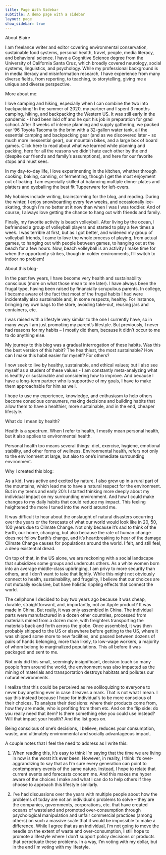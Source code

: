 ```yaml
---
title: Page With Sidebar
subtitle: A demo page with a sidebar
layout: page
show_sidebar: true
---
```


About Blaire

I am freelance writer and editor covering environmental conservation, sustainable food systems, personal health, travel, people, media literacy, and behavioral science. I have a Cognitive Science degree from the University of California Santa Cruz, which broadly covered neurology, social systems, linguistics, and psychology. While my professional background is in media literacy and misinformation research, I have experience from many diverse fields, from reporting, to teaching, to storytelling, giving me a unique and diverse perspective. 

More about me:

I love camping and hiking, especially when I can combine the two into backpacking! In the summer of 2020, my partner and I spent 3 months camping, hiking, and backpacking the Western US. It was still early in the pandemic - I had been laid off and he quit his job in preparation for grad school. After 3 weeks of intense planning and supply gathering, we packed our ‘96 Toyota Tacoma to the brim with a 32-gallon water tank, all the essential camping and backpacking gear (and as we discovered later – so much more inessential gear), our mountain bikes, and a large box of board games. Click here to read about what we learned while planning and packing, here for all the reasons we didn’t hate each other by the end (despite our friend’s and family’s assumptions), and here for our favorite stops and must sees.

In my day-to-day life, I love experimenting in the kitchen, whether through cooking, baking, canning, or fermenting, though I get the most enjoyment out of baking. I am especially skilled at balancing multiple dinner plates and platters and eyeballing the best fit Tupperware for left-overs.

My hobbies include writing, brainstorming for the blog, and reading. During the winter, I enjoy snowboarding every few weeks, and occasionally ice-skating, though I’m no better at it now than when I was I was toddler. And of course, I always love getting the chance to hang out with friends and family.

Finally, my favorite activity is beach volleyball. After living by the ocean, I befriended a group of volleyball players and started to play a few times a week. I was terrible at first, but as I got better, and widened my group of volleyball friends, I came to love the whole process of playing, from actual games, to hanging out with people between games, to hanging out at the beach for a few hours. Now, beach volleyball is an activity I make time for when the opportunity strikes, though in colder environments, I’ll switch to indoor no problem!

 

About this blog-

In the past few years, I have become very health and sustainability conscious (more on what those mean to me later). I have always been the frugal type, having been raised by financially scrupulous parents. In college, I became aware of the fact that most of the frugal habits I had were incidentally also sustainable and, in some respects, healthy. For instance, bringing my own bags to the store, avoiding take-out, reusing jars and containers, etc. 

I was raised with a lifestyle very similar to the one I currently have, so in many ways I am just promoting my parent’s lifestyle. But previously, I never had reasons for my habits – I mostly did them, because it didn’t occur to me to do anything else.

My journey to this blog was a gradual interrogation of these habits. Was this the best version of this habit? The healthiest, the most sustainable? How can I make this habit easier for myself? For others? 

I now seek to live by healthy, sustainable, and ethical values; but I also see myself as a student of these values - I am constantly meta-analyzing what is healthy or sustainable and considering how to improve. And because I have a long-term partner who is supportive of my goals, I have to make them approachable for him as well.

I hope to use my experience, knowledge, and enthusiasm to help others become conscious consumers, making decisions and building habits that allow them to have a healthier, more sustainable, and in the end, cheaper lifestyle.

 

 

What do I mean by health?

Health is a spectrum. When I refer to health, I mostly mean personal health, but it also applies to environmental health.

Personal health too means several things: diet, exercise, hygiene, emotional stability, and other forms of wellness. Environmental health, refers not only to the environment at large, but also to one’s immediate surrounding environment.

 

 

 

 

Why I created this blog:

As a kid, I was active and excited by nature. I also grew up in a rural part of the mountains, which lead me to have a natural respect for the environment. But in my teens and early 20’s I started thinking more deeply about my individual impact on my surrounding environment. And how I could make changes to my daily habits that could reduce my impact. This feeling heightened the more I tuned into the world around me.

It was difficult to hear about the onslaught of natural disasters occurring over the years or the forecasts of what our world would look like in 20, 50, 100 years due to Climate Change. Not only because it’s sad to think of the Earth, our home, changing, but also because the rate of human change does not follow Earth’s change, and it’s heartbreaking to hear of the damage Climate Change causes for populations around the world. I felt, and still feel, a deep existential dread.

On top of that, in the US alone, we are reckoning with a social landscape that subsidizes some groups and undercuts others. As a white women born into an average middle-class upbringing, I am privy to more security than others, and I don’t want to take that lightly. While this might not obviously connect to health, sustainability, and frugality, I believe that our choices are not mutually exclusive, but have holistic rippling effects that connect the world. 

The cellphone I decided to buy two years ago because it was cheap, durable, straightforward, and, importantly, not an Apple product? It was made in China. But really, it was only assembled in China. The individual parts were manufactured in a dozen other countries, processed from materials mined from a dozen more, with freighters transporting the materials back and forth across the globe. Once assembled, it was then probably shipped to the US or elsewhere before getting to the US, where it was shipped some more to new facilities, and passed between dozens of pairs of hands belonging, more than likely, to low-wage workers, a majority of whom belong to marginalized populations. This all before it was packaged and sent to me. 

Not only did this small, seemingly insignificant, decision touch so many people from around the world, the environment was also impacted as the mining of materials and transportation destroys habitats and pollutes our natural environments.

I realize that this could be perceived as me soliloquizing to everyone to never buy anything ever in case it leaves a mark. That is not what I mean. I say this instead because I hope for individual’s to be more conscious of their choices. To analyze their decisions: where their products come from, how they are made, who is profiting from them etc. And on the flip side: do you really need that item? Is there something else you could use instead? Will that impact your health? And the list goes on.

Being conscious of one’s decisions, I believe, reduces your consumption, waste, and ultimately environmental and socially advantageous impact.

 

A couple notes that I feel the need to address as I write this:

1. When reading this, it’s easy to think I’m saying that the time we are living in now is the worst it’s ever been. However, in reality, I think it’s over-aggrandizing to say that as I’m sure every generation can point to contemporary events of the same nature. Instead, I hope to relate that current events and forecasts concern me. And this makes me hyper aware of the choices I make and what I can do to help others if they choose to approach this lifestyle similarly. 

2. I’ve had discussions over the years with multiple people about how the problems of today are not an individual’s problems to solve – they are the companies, governments, corporations, etc. that have created oceans of wasteland and promoted over-consumption through psychological manipulation and unfair commercial practices (among others) on such a massive scale that it would be impossible to make a difference. While I agree that as an individual, I’m not going to move the needle on the extent of waste and over-consumption, I still hope to promote a lifestyle where I don’t support policy decisions or products that perpetuate these problems. In a way, I’m voting with my dollar, but in the end I'm voting with my lifestyle.